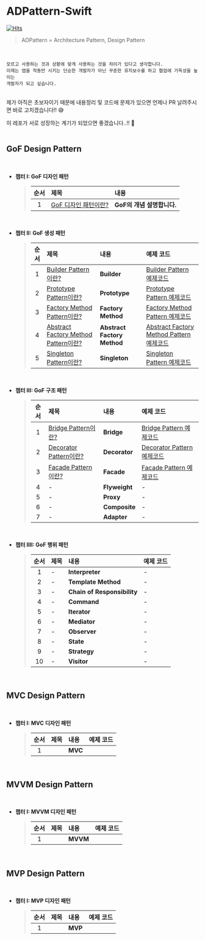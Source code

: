 # ADPattern-Swift
[![Hits](https://hits.seeyoufarm.com/api/count/incr/badge.svg?url=https%3A%2F%2Fgithub.com%2Fjjunhaa0211%2FADPattern-Swift&count_bg=%232AA0E7&title_bg=%23555555&icon=&icon_color=%23E7E7E7&title=hits&edge_flat=false)](https://hits.seeyoufarm.com)
>ADPattern = Architecture Pattern, Design Pattern
<br>

```
모르고 사용하는 것과 상황에 맞게 사용하는 것을 차이가 있다고 생각합니다.
이제는 앱을 작동만 시키는 단순한 개발자가 아닌 꾸준한 유지보수를 하고 협업에 가독성을 높이는
개발자가 되고 싶습니다.
```

<br>
제가 아직은 초보자이기 때문에 내용정리 및 코드에 문제가 있으면 언제나 PR 날려주시면 바로 고치겠습니다!! 😅

이 레포가 서로 성장하는 계기가 되었으면 좋겠습니다..!! 👊
<br>
<br>

## GoF Design Pattern

<br>

* **챕터 I: GoF 디자인 패턴**
  > | 순서 | 제목 | 내용 |
  > |:---:| :--- | :--- |
  > |1|[GoF 디자인 패턴이란?](https://goodjunha060211.tistory.com/10 "GoF의 기초 설명") | **GoF의 개념 설명합니다.**

<br>

* **챕터 II: GoF 생성 패턴**
  > | 순서 | 제목 | 내용 | 예제 코드 |
  > |:---:| :--- | :--- | :--- |
  > |1| [Builder Pattern이란?](https://goodjunha060211.tistory.com/11 "Builder 패턴이란?") | **Builder** | [Builder Pattern 예제코드](https://github.com/jjunhaa0211/ADPattern-Swift/tree/main/GoF-BuilderPattern) |
  > |2| [Prototype Pattern이란?](https://goodjunha060211.tistory.com/12 "Prototype 패턴이란?") | **Prototype** | [Prototype Pattern 예제코드](https://github.com/jjunhaa0211/ADPattern-Swift/tree/main/GoF-PrototypePattern) |
  > |3| [Factory Method Pattern이란?](https://goodjunha060211.tistory.com/13 "Factory Method Pattern 패턴이란?") | **Factory Method** | [Factory Method Pattern 예제코드](https://github.com/jjunhaa0211/ADPattern-Swift/tree/main/GoF-FactoryMethodPattern) |
  > |4| [Abstract Factory Method Pattern이란?](https://goodjunha060211.tistory.com/14 "Abstract Factory Method Pattern 패턴이란?") | **Abstract Factory Method** | [Abstract Factory Method Pattern 예제코드](https://github.com/jjunhaa0211/ADPattern-Swift/tree/main/GoF-AbstractFactoryMethodPattern) |
  > |5| [Singleton Pattern이란?](https://goodjunha060211.tistory.com/15 "Singleton Pattern 패턴이란?") | **Singleton** | [Singleton Pattern 예제코드](https://github.com/jjunhaa0211/ADPattern-Swift/tree/main/GoF-SingletonPattern) |
  
<br>

* **챕터 III: GoF 구조 패턴**
  > | 순서 | 제목 | 내용 | 예제 코드 |
  > |:---:| :--- | :--- | :--- |
  > |1| [Bridge Pattern이란?](https://goodjunha060211.tistory.com/16 "Bridge 패턴이란?") | **Bridge** | [Bridge Pattern 예제코드](https://github.com/jjunhaa0211/ADPattern-Swift/tree/main/GoF-BridgePattern) |
  > |2| [Decorator Pattern이란?](https://goodjunha060211.tistory.com/21 "Decorator 패턴이란?") | **Decorator** | [Decorator Pattern 예제코드](https://github.com/jjunhaa0211/ADPattern-Swift/tree/main/GoF-DecoratorPattern) |
  > |3| [Facade Pattern이란?](https://goodjunha060211.tistory.com/29 "Facade 패턴이란?") | **Facade** | [Facade Pattern 예제코드](https://github.com/jjunhaa0211/ADPattern-Swift/tree/main/GoF-FacadePattern) |
  > |4| - | **Flyweight** | - |
  > |5| - | **Proxy** | - |
  > |6| - | **Composite** | - |
  > |7| - | **Adapter** | - |

<br>

* **챕터 IIII: GoF 행위 패턴**
  > | 순서 | 제목 | 내용 | 예제 코드 |
  > |:---:| :--- | :--- | :--- |
  > |1| - | **Interpreter** | - |
  > |2| - | **Template Method** | - |
  > |3| - | **Chain of Responsibility** | - |
  > |4| - | **Command** | - |
  > |5| - | **Iterator** | - |
  > |6| - | **Mediator** | - |
  > |7| - | **Observer** | - |
  > |8| - | **State** | - |
  > |9| - | **Strategy** | - |
  > |10| - | **Visitor** | - |

<br>

## MVC Design Pattern

<br>

* **챕터 I: MVC 디자인 패턴**
  > | 순서 | 제목 | 내용 | 예제 코드 |
  > |:---:| :--- | :--- | :--- |
  > |1|  | **MVC** | |

<br>

## MVVM Design Pattern

<br>

* **챕터 I: MVVM 디자인 패턴**
  > | 순서 | 제목 | 내용 | 예제 코드 |
  > |:---:| :--- | :--- | :--- |
  > |1|  | **MVVM** | |

<br>

## MVP Design Pattern

<br>

* **챕터 I: MVP 디자인 패턴**
  > | 순서 | 제목 | 내용 | 예제 코드 |
  > |:---:| :--- | :--- | :--- |
  > |1|  | **MVP** | |

<br>


